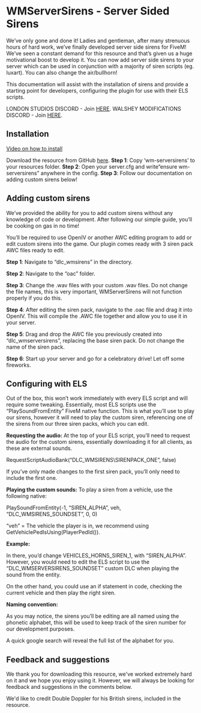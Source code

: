 
# WMServerSirens - Server Sided Sirens

We’ve only gone and done it! Ladies and gentleman, after many strenuous hours of hard work, we’ve finally developed server side sirens for FiveM! We’ve seen a constant demand for this resource and that’s given us a huge motivational boost to develop it. You can now add server side sirens to your server which can be used in conjunction with a majority of siren scripts (eg. luxart). You can also change the air/bullhorn!

This documentation will assist with the installation of sirens and provide a starting point for developers, configuring the plugin for use with their ELS scripts.

LONDON STUDIOS DISCORD - Join [HERE](https://discord.gg/F2zmUTD).
WALSHEY MODIFICATIONS DISCORD - Join [HERE](https://discord.gg/uVuW5Am).

## Installation

[Video on how to install](https://youtu.be/ZgZT_TuMdbU "How to install Server Sided Sirens for FiveM")

Download the resource from GitHub [here](https://github.com/Walsheyy/WMServerSirens).
**Step 1**: Copy ‘wm-serversirens’ to your resources folder.
**Step 2**: Open your server.cfg and write“ensure wm-serversirens” anywhere in the config.
**Step 3**: Follow our documentation on adding custom sirens below!
  
## Adding custom sirens
We’ve provided the ability for you to add custom sirens without any knowledge of code or development. After following our simple guide, you’ll be cooking on gas in no time!

You’ll be required to use OpenIV or another AWC editing program to add or edit custom sirens into the game. Our plugin comes ready with 3 siren pack AWC files ready to edit.

**Step 1**: Navigate to “dlc_wmsirens” in the directory.

**Step 2**: Navigate to the “oac” folder.

**Step 3**: Change the .wav files with your custom .wav files. Do not change the file names, this is very important, WMServerSirens will not function properly if you do this.

**Step 4**: After editing the siren pack, navigate to the .oac file and drag it into OpenIV. This will compile the .AWC file together and allow you to use it in your server.

**Step 5**: Drag and drop the AWC file you previously created into “dlc_wmserversirens”, replacing the base siren pack. Do not change the name of the siren pack.

**Step 6**: Start up your server and go for a celebratory drive! Let off some fireworks.

## **Configuring with ELS**
Out of the box, this won’t work immediately with every ELS script and will require some tweaking. Essentially, most ELS scripts use the “PlaySoundFromEntity” FiveM native function. This is what you’ll use to play our sirens, however it will need to play the custom siren, referencing one of the sirens from our three siren packs, which you can edit.

**Requesting the audio:**
At the top of your ELS script, you’ll need to request the audio for the custom sirens, essentially downloading it for all clients, as these are external sounds.

RequestScriptAudioBank(“DLC_WMSIRENS\SIRENPACK_ONE”, false)

If you’ve only made changes to the first siren pack, you’ll only need to include the first one.

**Playing the custom sounds:**
To play a siren from a vehicle, use the following native:

PlaySoundFromEntity(-1, “SIREN_ALPHA”, veh, “DLC_WMSIRENS_SOUNDSET”, 0, 0)

“veh” = The vehicle the player is in, we recommend using GetVehiclePedIsUsing(PlayerPedId()).

**Example:**

<ManTone1 AllowUse="true" AudioString="VEHICLES_HORNS_SIREN_1" />

In there, you’d change VEHICLES_HORNS_SIREN_1, with “SIREN_ALPHA”. However, you would need to edit the ELS script to use the “DLC_WMSERVERSIRENS_SOUNDSET”  custom DLC when playing the sound from the entity.

On the other hand, you could use an if statement in code, checking the current vehicle and then play the right siren.

**Naming convention:**

As you may notice, the sirens you’ll be editing are all named using the phonetic alphabet, this will be used to keep track of the siren number for our development purposes.

A quick google search will reveal the full list of the alphabet for you.

## Feedback and suggestions
We thank you for downloading this resource, we've worked extremely hard on it and we hope you enjoy using it. However, we will always be looking for feedback and suggestions in the comments below.

We'd like to credit Double Doppler for his British sirens, included in the resource.
